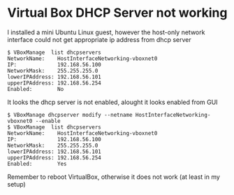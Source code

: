 # Virtual Box DHCP Server not working 

I installed a mini Ubuntu Linux guest, however the host-only 
network interface could not get appropriate ip address from dhcp server

```
$ VBoxManage  list dhcpservers
NetworkName:    HostInterfaceNetworking-vboxnet0
IP:             192.168.56.100
NetworkMask:    255.255.255.0
lowerIPAddress: 192.168.56.101
upperIPAddress: 192.168.56.254
Enabled:        No
```

It looks the dhcp server is not enabled, alought it looks enabled from GUI

```
$ VBoxManage dhcpserver modify --netname HostInterfaceNetworking-vboxnet0 --enable
$ VBoxManage  list dhcpservers
NetworkName:    HostInterfaceNetworking-vboxnet0
IP:             192.168.56.100
NetworkMask:    255.255.255.0
lowerIPAddress: 192.168.56.101
upperIPAddress: 192.168.56.254
Enabled:        Yes
```
Remember to reboot VirtualBox, otherwise it does not work (at least in my setup)
